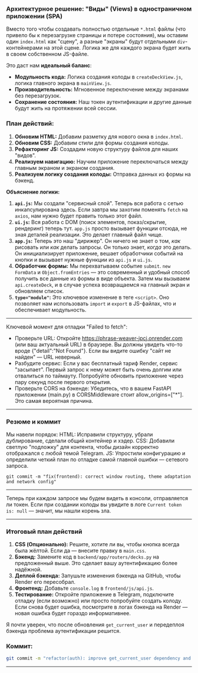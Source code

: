 ### **Архитектурное решение: "Виды" (Views) в одностраничном приложении (SPA)**

Вместо того чтобы создавать полностью отдельные `*.html` файлы (что привело бы к перезагрузке страницы и потере состояния), мы оставим один `index.html` как "сцену", а разные "экраны" будут отдельными `div`-контейнерами на этой сцене. Логика же для каждого экрана будет жить в своем собственном JS-файле.

Это даст нам **идеальный баланс**:
*   **Модульность кода:** Логика создания колоды в `createDeckView.js`, логика главного экрана в `mainView.js`.
*   **Производительность:** Мгновенное переключение между экранами без перезагрузок.
*   **Сохранение состояния:** Наш токен аутентификации и другие данные будут жить на протяжении всей сессии.

### **План действий:**
1.  **Обновим HTML:** Добавим разметку для нового окна в `index.html`.
2.  **Обновим CSS:** Добавим стили для формы создания колоды.
3.  **Рефакторинг JS:** Создадим новую структуру файлов для наших "видов".
4.  **Реализуем навигацию:** Научим приложение переключаться между главным экраном и экраном создания.
5.  **Реализуем логику создания колоды:** Отправка данных из формы на бэкенд.

**Объяснение логики:**
1.  **`api.js`:** Мы создали "сервисный слой". Теперь вся работа с сетью инкапсулирована здесь. Если завтра мы захотим поменять `fetch` на `axios`, нам нужно будет править только этот файл.
2.  **`ui.js`:** Вся работа с DOM (поиск элементов, показ/скрытие, рендеринг) теперь тут. `app.js` просто вызывает функции отсюда, не зная деталей реализации. Это делает главный файл чище.
3.  **`app.js`:** Теперь это наш "дирижер". Он ничего не знает о том, *как* рисовать или *как* делать запросы. Он только знает, *когда* это делать. Он инициализирует приложение, вешает обработчики событий на кнопки и вызывает нужные функции из `api.js` и `ui.js`.
4.  **Обработчик формы:** Мы перехватываем событие `submit`. `new FormData` и `Object.fromEntries` — это современный и удобный способ получить все данные из формы в виде объекта. Затем мы вызываем `api.createDeck`, и в случае успеха возвращаемся на главный экран и обновляем список.
5.  **`type="module"`:** Это ключевое изменение в теге `<script>`. Оно позволяет нам использовать `import` и `export` в JS-файлах, что и обеспечивает модульность.

---------------------------
Ключевой момент для отладки "Failed to fetch":
- Проверьте URL: Откройте https://phrase-weaver-jpcj.onrender.com (или ваш актуальный URL) в браузере. Вы должны увидеть что-то вроде {"detail":"Not Found"}. Если вы видите ошибку "сайт не найден" — URL неверный.
- Разбудите сервис: Если у вас бесплатный тариф Render, сервис "засыпает". Первый запрос к нему может быть очень долгим или отвалиться по таймауту. Попробуйте обновить приложение через пару секунд после первого открытия.
- Проверьте CORS на бэкенде: Убедитесь, что в вашем FastAPI приложении (main.py) в CORSMiddleware стоит allow_origins=["*"]. Это самая вероятная причина.
----
### Резюме и коммит
Мы навели порядок:
HTML: Исправили структуру, убрали дублирование, сделали общий контейнер и хэдер.
CSS: Добавили светлую "подложку" для контента, чтобы дизайн корректно отображался с любой темой Telegram.
JS: Упростили конфигурацию и определили четкий план по отладке самой главной ошибки — сетевого запроса.

```
git commit -m "fix(frontend): correct window routing, theme adaptation and network config"
```

--------------------------------------

Теперь при каждом запросе мы будем видеть в консоли, отправляется ли токен. Если при создании колоды вы увидите в логе `Current token is: null` — значит, мы нашли корень зла.

---

### **Итоговый план действий**

1.  **CSS (Опционально):** Решите, хотите ли вы, чтобы кнопка всегда была жёлтой. Если да — внесите правку в `main.css`.
2.  **Бэкенд:** Замените код в `backend/app/routers/decks.py` на предложенный выше. Это сделает вашу аутентификацию более надёжной.
3.  **Деплой бэкенда:** Запушьте изменения бэкенда на GitHub, чтобы Render его пересобрал.
4.  **Фронтенд:** Добавьте `console.log` в `frontend/js/api.js`.
5.  **Тестирование:** Откройте приложение в Telegram, подключите отладку (если возможно) или просто попробуйте создать колоду. Если снова будет ошибка, посмотрите в логах бэкенда на Render — новая ошибка будет гораздо информативнее.

Я почти уверен, что после обновления `get_current_user` и передеплоя бэкенда проблема аутентификации решится.

### **Коммит:**
```bash
git commit -m "refactor(auth): improve get_current_user dependency and add FE logging"

```

-------